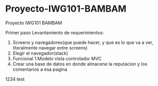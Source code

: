 # Proyecto-IWG101-BAMBAM
 Proyecto IWG101 BAMBAM

Primer paso Levantamiento de requerimientos:

1. Screens y navegadores(que puede hacer, y que es lo que va a ver, literalmente navegar entre screens)
 1. Elegir el navegador(stack)
2. Funcional 
 1.Modelo vista controlador MVC
 2. Crear una base de datos en donde almacene la reputacion y los comentarios a esa pagina


1234 test